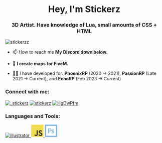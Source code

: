 <h1 align="center">Hey, I'm Stickerz</h1>
<h3 align="center">3D Artist. Have knowledge of Lua, small amounts of CSS + HTML</h3>

<p align="left"> <img src="https://komarev.com/ghpvc/?username=stickerzz&label=Profile%20views&color=0e75b6&style=flat" alt="stickerzz" /> </p>


- 📫 How to reach me **My Discord down below.**

- 🌱 **I create maps for FiveM.**

- 👨‍💻 I have developed for: **PhoenixRP** (2020 -> 2021), **PassionRP** (Late 2021 -> Current), and **EchoRP** (Feb 2023 -> Current) 

<h3 align="left">Connect with me:</h3>
<p align="left">
<a href="https://twitter.com/_stickerz" target="blank"><img align="center" src="https://cdn.jsdelivr.net/npm/simple-icons@3.0.1/icons/twitter.svg" alt="_stickerz" height="30" width="40" /></a>
<a href="https://www.youtube.com/c/stickerz" target="blank"><img align="center" src="https://cdn.jsdelivr.net/npm/simple-icons@3.0.1/icons/youtube.svg" alt="stickerz" height="30" width="40" /></a>
<a href="https://discord.gg/HgDwPfm" target="blank"><img align="center" src="https://cdn.jsdelivr.net/npm/simple-icons@3.0.1/icons/discord.svg" alt="HgDwPfm" height="30" width="40" /></a>
</p>

<h3 align="left">Languages and Tools:</h3>
<p align="left"> <a href="https://www.adobe.com/in/products/illustrator.html" target="_blank"> <img src="https://www.vectorlogo.zone/logos/adobe_illustrator/adobe_illustrator-icon.svg" alt="illustrator" width="40" height="40"/> </a> <a href="https://developer.mozilla.org/en-US/docs/Web/JavaScript" target="_blank"> <img src="https://raw.githubusercontent.com/devicons/devicon/master/icons/javascript/javascript-original.svg" alt="javascript" width="40" height="40"/> </a> <a href="https://www.photoshop.com/en" target="_blank"> <img src="https://raw.githubusercontent.com/devicons/devicon/master/icons/photoshop/photoshop-line.svg" alt="photoshop" width="40" height="40"/> </a> </p>

